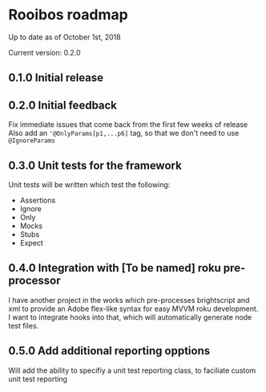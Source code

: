 # Rooibos roadmap
Up to date as of October 1st, 2018

Current version: 0.2.0

## 0.1.0 Initial release

## 0.2.0 Initial feedback
Fix immediate issues that come back from the first few weeks of release
Also add an `'@OnlyParams[p1,...p6]` tag, so that we don't need to use `@IgnoreParams`

## 0.3.0 Unit tests for the framework
Unit tests will be written which test the following:

 - Assertions
 - Ignore
 - Only
 - Mocks
 - Stubs
 - Expect

## 0.4.0 Integration with [To be named] roku pre-processor
I have another project in the works which pre-processes brightscript and xml to provide an Adobe flex-like syntax for easy MVVM roku development. I want to integrate hooks into that, which will automatically generate node test files.

## 0.5.0 Add additional reporting opptions
Will add the ability to specifiy a unit test reporting class, to faciliate custom unit test reporting
